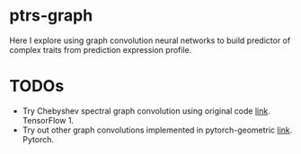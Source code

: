 # ptrs-graph

Here I explore using graph convolution neural networks to build predictor of complex traits from prediction expression profile.

# TODOs 

* Try Chebyshev spectral graph convolution using original code [link](https://github.com/mdeff/cnn_graph). TensorFlow 1.
* Try out other graph convolutions implemented in pytorch-geometric [link](https://pytorch-geometric.readthedocs.io/en/latest/index.html). Pytorch.


